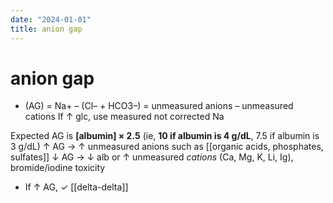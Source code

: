 ```yaml
---
date: "2024-01-01"
title: anion gap
---
```



# anion gap

- (AG) = Na+ – (Cl– + HCO3–) = unmeasured anions – unmeasured cations
  If ↑ glc, use measured not corrected Na

Expected AG is **[albumin] × 2.5** (ie, **10 if albumin is 4 g/dL**, 7.5 if albumin is 3 g/dL)
↑ AG → ↑ unmeasured anions such as [[organic acids, phosphates, sulfates]]
↓ AG → ↓ alb or ↑ unmeasured _cations_ (Ca, Mg, K, Li, Ig), bromide/iodine toxicity

- If ↑ AG, ✓ [[delta-delta]]
